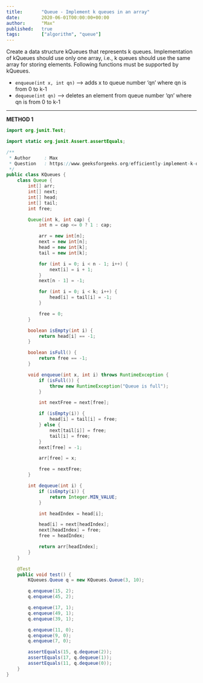 ```yaml
---
title:       "Queue - Implement k queues in an array"
date:        2020-06-01T00:00:00+00:00
author:      "Max"
published:   true
tags:        ["algorithm", "queue"]
---
```


Create a data structure kQueues that represents k queues. Implementation of kQueues should use only one array, i.e., k queues should use the same array for storing elements. Following functions must be supported by kQueues.

- `enqueue(int x, int qn)` –> adds x to queue number ‘qn’ where qn is from 0 to k-1
- `dequeue(int qn)` –> deletes an element from queue number ‘qn’ where qn is from 0 to k-1

---

**METHOD 1**

```java
import org.junit.Test;

import static org.junit.Assert.assertEquals;

/**
 * Author     : Max
 * Question   : https://www.geeksforgeeks.org/efficiently-implement-k-queues-single-array/
 */
public class KQueues {
    class Queue {
        int[] arr;
        int[] next;
        int[] head;
        int[] tail;
        int free;

        Queue(int k, int cap) {
            int n = cap <= 0 ? 1 : cap;

            arr = new int[n];
            next = new int[n];
            head = new int[k];
            tail = new int[k];

            for (int i = 0; i < n - 1; i++) {
                next[i] = i + 1;
            }
            next[n - 1] = -1;

            for (int i = 0; i < k; i++) {
                head[i] = tail[i] = -1;
            }

            free = 0;
        }

        boolean isEmpty(int i) {
            return head[i] == -1;
        }

        boolean isFull() {
            return free == -1;
        }

        void enqueue(int x, int i) throws RuntimeException {
            if (isFull()) {
                throw new RuntimeException("Queue is full");
            }

            int nextFree = next[free];

            if (isEmpty(i)) {
                head[i] = tail[i] = free;
            } else {
                next[tail[i]] = free;
                tail[i] = free;
            }
            next[free] = -1;

            arr[free] = x;

            free = nextFree;
        }

        int dequeue(int i) {
            if (isEmpty(i)) {
                return Integer.MIN_VALUE;
            }

            int headIndex = head[i];

            head[i] = next[headIndex];
            next[headIndex] = free;
            free = headIndex;

            return arr[headIndex];
        }
    }

    @Test
    public void test() {
        KQueues.Queue q = new KQueues.Queue(3, 10);

        q.enqueue(15, 2);
        q.enqueue(45, 2);

        q.enqueue(17, 1);
        q.enqueue(49, 1);
        q.enqueue(39, 1);

        q.enqueue(11, 0);
        q.enqueue(9, 0);
        q.enqueue(7, 0);

        assertEquals(15, q.dequeue(2));
        assertEquals(17, q.dequeue(1));
        assertEquals(11, q.dequeue(0));
    }
}
```
